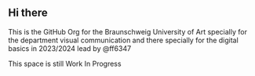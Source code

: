 ## Hi there 

This is the GitHub Org for the Braunschweig University of Art specially for the department visual communication and there specially for the digital basics in 2023/2024 lead by @ff6347

This space is still Work In Progress
